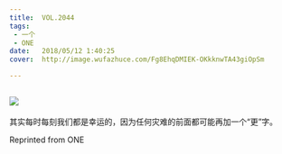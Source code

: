 ```yaml
---
title:	VOL.2044
tags:
 - 一个
 - ONE
date:	2018/05/12 1:40:25
cover:	http://image.wufazhuce.com/Fg8EhqDMIEK-OKkknwTA43giOpSm

---
```

![](http://image.wufazhuce.com/Fg8EhqDMIEK-OKkknwTA43giOpSm)
---

其实每时每刻我们都是幸运的，因为任何灾难的前面都可能再加一个“更”字。
 
Reprinted from ONE
